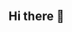## Hi there 👋

<!--
**Raju-07/Raju-07** is a ✨ _special_ ✨ repository because its `README.md` (this file) appears on your GitHub profile.

Here are some ideas to get you started:

- 🔭 I’m currently working on ...connecting database with a customtkinter window
- 🌱 I’m currently learning ... Machine Learning
- 👯 I’m looking to collaborate on ...
- 🤔 I’m looking for help with ...
- 💬 Ask me about ... Python, Customtkinter Tkinter SQL
- 📫 How to reach me: ... RAJUYADAV782760@GMAIL.COM 
- 😄 Pronouns: ...
- ⚡ Fun fact: ...
-->
